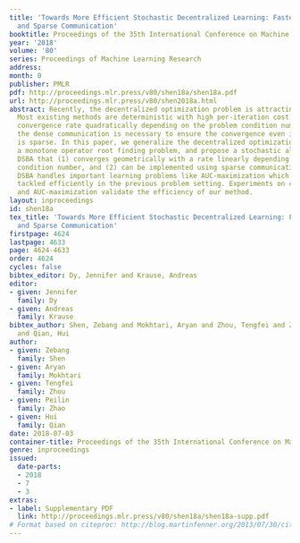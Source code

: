 ```yaml
---
title: 'Towards More Efficient Stochastic Decentralized Learning: Faster Convergence
  and Sparse Communication'
booktitle: Proceedings of the 35th International Conference on Machine Learning
year: '2018'
volume: '80'
series: Proceedings of Machine Learning Research
address: 
month: 0
publisher: PMLR
pdf: http://proceedings.mlr.press/v80/shen18a/shen18a.pdf
url: http://proceedings.mlr.press/v80/shen2018a.html
abstract: Recently, the decentralized optimization problem is attracting growing attention.
  Most existing methods are deterministic with high per-iteration cost and have a
  convergence rate quadratically depending on the problem condition number. Besides,
  the dense communication is necessary to ensure the convergence even if the dataset
  is sparse. In this paper, we generalize the decentralized optimization problem to
  a monotone operator root finding problem, and propose a stochastic algorithm named
  DSBA that (1) converges geometrically with a rate linearly depending on the problem
  condition number, and (2) can be implemented using sparse communication only. Additionally,
  DSBA handles important learning problems like AUC-maximization which can not be
  tackled efficiently in the previous problem setting. Experiments on convex minimization
  and AUC-maximization validate the efficiency of our method.
layout: inproceedings
id: shen18a
tex_title: 'Towards More Efficient Stochastic Decentralized Learning: Faster Convergence
  and Sparse Communication'
firstpage: 4624
lastpage: 4633
page: 4624-4633
order: 4624
cycles: false
bibtex_editor: Dy, Jennifer and Krause, Andreas
editor:
- given: Jennifer
  family: Dy
- given: Andreas
  family: Krause
bibtex_author: Shen, Zebang and Mokhtari, Aryan and Zhou, Tengfei and Zhao, Peilin
  and Qian, Hui
author:
- given: Zebang
  family: Shen
- given: Aryan
  family: Mokhtari
- given: Tengfei
  family: Zhou
- given: Peilin
  family: Zhao
- given: Hui
  family: Qian
date: 2018-07-03
container-title: Proceedings of the 35th International Conference on Machine Learning
genre: inproceedings
issued:
  date-parts:
  - 2018
  - 7
  - 3
extras:
- label: Supplementary PDF
  link: http://proceedings.mlr.press/v80/shen18a/shen18a-supp.pdf
# Format based on citeproc: http://blog.martinfenner.org/2013/07/30/citeproc-yaml-for-bibliographies/
---
```

